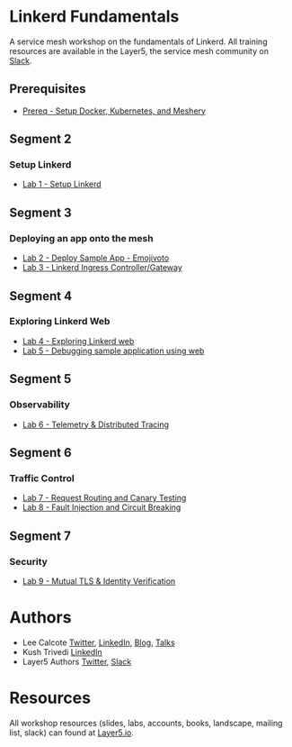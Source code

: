 # Linkerd Fundamentals
A service mesh workshop on the fundamentals of Linkerd. All training resources are available in the Layer5, the service mesh community on [Slack](http://slack.layer5.io).

## Prerequisites
- [Prereq - Setup Docker, Kubernetes, and Meshery](prereq/README.md)

## Segment 2
### Setup Linkerd
- [Lab 1 - Setup Linkerd](lab-1/README.md)

## Segment 3
### Deploying an app onto the mesh
- [Lab 2 - Deploy Sample App - Emojivoto](lab-2/README.md)
- [Lab 3 - Linkerd Ingress Controller/Gateway](lab-3/README.md)

## Segment 4
### Exploring Linkerd Web
- [Lab 4 - Exploring Linkerd web](lab-4/README.md)
- [Lab 5 - Debugging sample application using web](lab-5/README.md)

## Segment 5
### Observability
- [Lab 6 - Telemetry & Distributed Tracing](lab-6/README.md)

## Segment 6
### Traffic Control
- [Lab 7 - Request Routing and Canary Testing](lab-7/README.md)
- [Lab 8 - Fault Injection and Circuit Breaking](lab-8/README.md)

## Segment 7
### Security
- [Lab 9 - Mutual TLS & Identity Verification](lab-9/README.md)

# Authors
* Lee Calcote [Twitter](https://twitter.com/lcalcote), [LinkedIn](https://linkedin.com/in/leecalcote), [Blog](https://gingergeek.com), [Talks](https://calcotestudios.com/talks)
* Kush Trivedi [LinkedIn](https://linkedin.com/in/kushthedude)
* Layer5 Authors [Twitter](https://twitter.com/layer5), [Slack](http://slack.layer5.io)

# Resources
All workshop resources (slides, labs, accounts, books, landscape, mailing list, slack) can found at [Layer5.io](https://layer5.io/#workshops).
